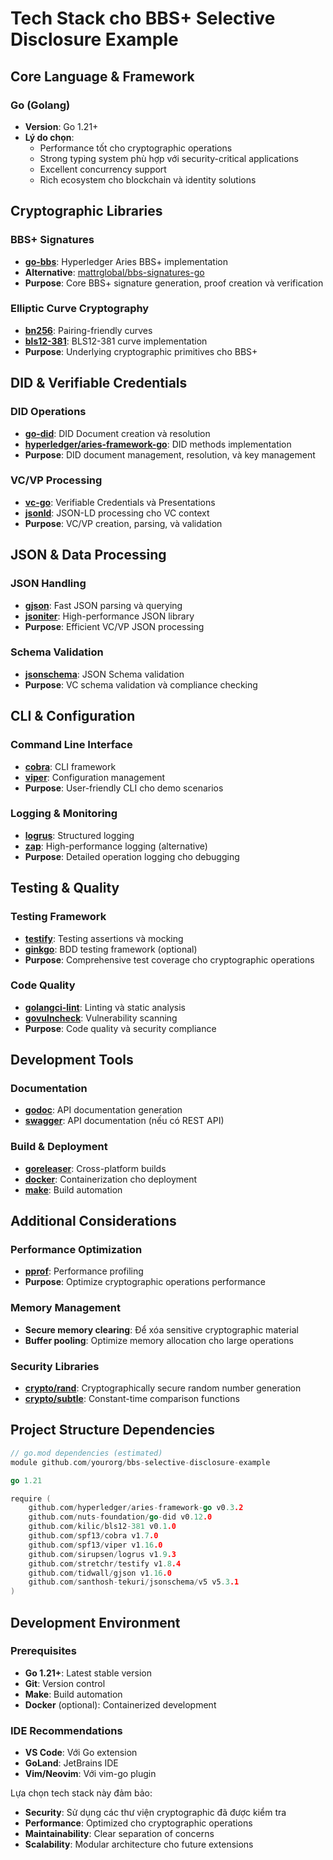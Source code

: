 # Tech Stack cho BBS+ Selective Disclosure Example

## Core Language & Framework

### Go (Golang)
- **Version**: Go 1.21+
- **Lý do chọn**: 
  - Performance tốt cho cryptographic operations
  - Strong typing system phù hợp với security-critical applications
  - Excellent concurrency support
  - Rich ecosystem cho blockchain và identity solutions

## Cryptographic Libraries

### BBS+ Signatures
- **[go-bbs](https://github.com/hyperledger/aries-framework-go/tree/main/pkg/crypto/primitive/bbs12381g2pub)**: Hyperledger Aries BBS+ implementation
- **Alternative**: [mattrglobal/bbs-signatures-go](https://github.com/mattrglobal/bbs-signatures-go)
- **Purpose**: Core BBS+ signature generation, proof creation và verification

### Elliptic Curve Cryptography
- **[bn256](https://pkg.go.dev/golang.org/x/crypto/bn256)**: Pairing-friendly curves
- **[bls12-381](https://github.com/kilic/bls12-381)**: BLS12-381 curve implementation
- **Purpose**: Underlying cryptographic primitives cho BBS+

## DID & Verifiable Credentials

### DID Operations
- **[go-did](https://github.com/nuts-foundation/go-did)**: DID Document creation và resolution
- **[hyperledger/aries-framework-go](https://github.com/hyperledger/aries-framework-go)**: DID methods implementation
- **Purpose**: DID document management, resolution, và key management

### VC/VP Processing
- **[vc-go](https://github.com/hyperledger/aries-framework-go/tree/main/pkg/doc/verifiable)**: Verifiable Credentials và Presentations
- **[jsonld](https://github.com/piprate/json-gold)**: JSON-LD processing cho VC context
- **Purpose**: VC/VP creation, parsing, và validation

## JSON & Data Processing

### JSON Handling
- **[gjson](https://github.com/tidwall/gjson)**: Fast JSON parsing và querying
- **[jsoniter](https://github.com/json-iterator/go)**: High-performance JSON library
- **Purpose**: Efficient VC/VP JSON processing

### Schema Validation
- **[jsonschema](https://github.com/santhosh-tekuri/jsonschema)**: JSON Schema validation
- **Purpose**: VC schema validation và compliance checking

## CLI & Configuration

### Command Line Interface
- **[cobra](https://github.com/spf13/cobra)**: CLI framework
- **[viper](https://github.com/spf13/viper)**: Configuration management
- **Purpose**: User-friendly CLI cho demo scenarios

### Logging & Monitoring
- **[logrus](https://github.com/sirupsen/logrus)**: Structured logging
- **[zap](https://github.com/uber-go/zap)**: High-performance logging (alternative)
- **Purpose**: Detailed operation logging cho debugging

## Testing & Quality

### Testing Framework
- **[testify](https://github.com/stretchr/testify)**: Testing assertions và mocking
- **[ginkgo](https://github.com/onsi/ginkgo)**: BDD testing framework (optional)
- **Purpose**: Comprehensive test coverage cho cryptographic operations

### Code Quality
- **[golangci-lint](https://github.com/golangci/golangci-lint)**: Linting và static analysis
- **[govulncheck](https://pkg.go.dev/golang.org/x/vuln/cmd/govulncheck)**: Vulnerability scanning
- **Purpose**: Code quality và security compliance

## Development Tools

### Documentation
- **[godoc](https://pkg.go.dev/golang.org/x/tools/cmd/godoc)**: API documentation generation
- **[swagger](https://github.com/swaggo/swag)**: API documentation (nếu có REST API)

### Build & Deployment
- **[goreleaser](https://github.com/goreleaser/goreleaser)**: Cross-platform builds
- **[docker](https://www.docker.com/)**: Containerization cho deployment
- **[make](https://www.gnu.org/software/make/)**: Build automation

## Additional Considerations

### Performance Optimization
- **[pprof](https://pkg.go.dev/net/http/pprof)**: Performance profiling
- **Purpose**: Optimize cryptographic operations performance

### Memory Management
- **Secure memory clearing**: Để xóa sensitive cryptographic material
- **Buffer pooling**: Optimize memory allocation cho large operations

### Security Libraries
- **[crypto/rand](https://pkg.go.dev/crypto/rand)**: Cryptographically secure random number generation
- **[crypto/subtle](https://pkg.go.dev/crypto/subtle)**: Constant-time comparison functions

## Project Structure Dependencies

```go
// go.mod dependencies (estimated)
module github.com/yourorg/bbs-selective-disclosure-example

go 1.21

require (
    github.com/hyperledger/aries-framework-go v0.3.2
    github.com/nuts-foundation/go-did v0.12.0
    github.com/kilic/bls12-381 v0.1.0
    github.com/spf13/cobra v1.7.0
    github.com/spf13/viper v1.16.0
    github.com/sirupsen/logrus v1.9.3
    github.com/stretchr/testify v1.8.4
    github.com/tidwall/gjson v1.16.0
    github.com/santhosh-tekuri/jsonschema/v5 v5.3.1
)
```

## Development Environment

### Prerequisites
- **Go 1.21+**: Latest stable version
- **Git**: Version control
- **Make**: Build automation
- **Docker** (optional): Containerized development

### IDE Recommendations
- **VS Code**: Với Go extension
- **GoLand**: JetBrains IDE
- **Vim/Neovim**: Với vim-go plugin

Lựa chọn tech stack này đảm bảo:
- **Security**: Sử dụng các thư viện cryptographic đã được kiểm tra
- **Performance**: Optimized cho cryptographic operations
- **Maintainability**: Clear separation of concerns
- **Scalability**: Modular architecture cho future extensions